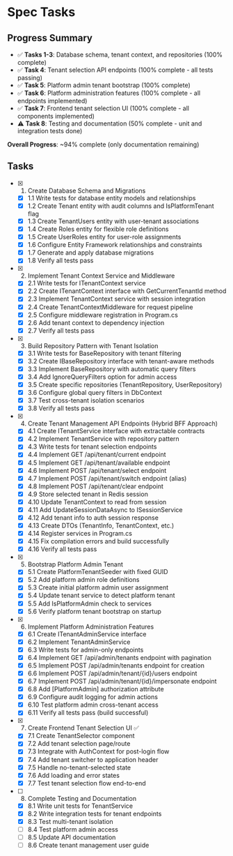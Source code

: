 # Spec Tasks

## Progress Summary

- ✅ **Tasks 1-3**: Database schema, tenant context, and repositories (100% complete)
- ✅ **Task 4**: Tenant selection API endpoints (100% complete - all tests passing)
- ✅ **Task 5**: Platform admin tenant bootstrap (100% complete)
- ✅ **Task 6**: Platform administration features (100% complete - all endpoints implemented)
- ✅ **Task 7**: Frontend tenant selection UI (100% complete - all components implemented)
- ⚠️ **Task 8**: Testing and documentation (50% complete - unit and integration tests done)

**Overall Progress**: ~94% complete (only documentation remaining)

## Tasks

- [x] 1. Create Database Schema and Migrations
  - [x] 1.1 Write tests for database entity models and relationships
  - [x] 1.2 Create Tenant entity with audit columns and IsPlatformTenant flag
  - [x] 1.3 Create TenantUsers entity with user-tenant associations
  - [x] 1.4 Create Roles entity for flexible role definitions
  - [x] 1.5 Create UserRoles entity for user-role assignments
  - [x] 1.6 Configure Entity Framework relationships and constraints
  - [x] 1.7 Generate and apply database migrations
  - [x] 1.8 Verify all tests pass

- [x] 2. Implement Tenant Context Service and Middleware
  - [x] 2.1 Write tests for ITenantContext service
  - [x] 2.2 Create ITenantContext interface with GetCurrentTenantId method
  - [x] 2.3 Implement TenantContext service with session integration
  - [x] 2.4 Create TenantContextMiddleware for request pipeline
  - [x] 2.5 Configure middleware registration in Program.cs
  - [x] 2.6 Add tenant context to dependency injection
  - [x] 2.7 Verify all tests pass

- [x] 3. Build Repository Pattern with Tenant Isolation
  - [x] 3.1 Write tests for BaseRepository with tenant filtering
  - [x] 3.2 Create IBaseRepository interface with tenant-aware methods
  - [x] 3.3 Implement BaseRepository with automatic query filters
  - [x] 3.4 Add IgnoreQueryFilters option for admin access
  - [x] 3.5 Create specific repositories (TenantRepository, UserRepository)
  - [x] 3.6 Configure global query filters in DbContext
  - [x] 3.7 Test cross-tenant isolation scenarios
  - [x] 3.8 Verify all tests pass

- [x] 4. Create Tenant Management API Endpoints (Hybrid BFF Approach)
  - [x] 4.1 Create ITenantService interface with extractable contracts
  - [x] 4.2 Implement TenantService with repository pattern
  - [x] 4.3 Write tests for tenant selection endpoints
  - [x] 4.4 Implement GET /api/tenant/current endpoint
  - [x] 4.5 Implement GET /api/tenant/available endpoint
  - [x] 4.6 Implement POST /api/tenant/select endpoint
  - [x] 4.7 Implement POST /api/tenant/switch endpoint (alias)
  - [x] 4.8 Implement POST /api/tenant/clear endpoint
  - [x] 4.9 Store selected tenant in Redis session
  - [x] 4.10 Update TenantContext to read from session
  - [x] 4.11 Add UpdateSessionDataAsync to ISessionService
  - [x] 4.12 Add tenant info to auth session response
  - [x] 4.13 Create DTOs (TenantInfo, TenantContext, etc.)
  - [x] 4.14 Register services in Program.cs
  - [x] 4.15 Fix compilation errors and build successfully
  - [x] 4.16 Verify all tests pass

- [x] 5. Bootstrap Platform Admin Tenant
  - [x] 5.1 Create PlatformTenantSeeder with fixed GUID
  - [x] 5.2 Add platform admin role definitions
  - [x] 5.3 Create initial platform admin user assignment
  - [x] 5.4 Update tenant service to detect platform tenant
  - [x] 5.5 Add IsPlatformAdmin check to services
  - [x] 5.6 Verify platform tenant bootstrap on startup

- [x] 6. Implement Platform Administration Features
  - [x] 6.1 Create ITenantAdminService interface
  - [x] 6.2 Implement TenantAdminService
  - [x] 6.3 Write tests for admin-only endpoints
  - [x] 6.4 Implement GET /api/admin/tenants endpoint with pagination
  - [x] 6.5 Implement POST /api/admin/tenants endpoint for creation
  - [x] 6.6 Implement POST /api/admin/tenant/{id}/users endpoint
  - [x] 6.7 Implement POST /api/admin/tenant/{id}/impersonate endpoint
  - [x] 6.8 Add [PlatformAdmin] authorization attribute
  - [x] 6.9 Configure audit logging for admin actions
  - [x] 6.10 Test platform admin cross-tenant access
  - [x] 6.11 Verify all tests pass (build successful)

- [x] 7. Create Frontend Tenant Selection UI ✅
  - [x] 7.1 Create TenantSelector component
  - [x] 7.2 Add tenant selection page/route
  - [x] 7.3 Integrate with AuthContext for post-login flow
  - [x] 7.4 Add tenant switcher to application header
  - [x] 7.5 Handle no-tenant-selected state
  - [x] 7.6 Add loading and error states
  - [x] 7.7 Test tenant selection flow end-to-end

- [ ] 8. Complete Testing and Documentation
  - [x] 8.1 Write unit tests for TenantService
  - [x] 8.2 Write integration tests for tenant endpoints
  - [x] 8.3 Test multi-tenant isolation
  - [ ] 8.4 Test platform admin access
  - [ ] 8.5 Update API documentation
  - [ ] 8.6 Create tenant management user guide